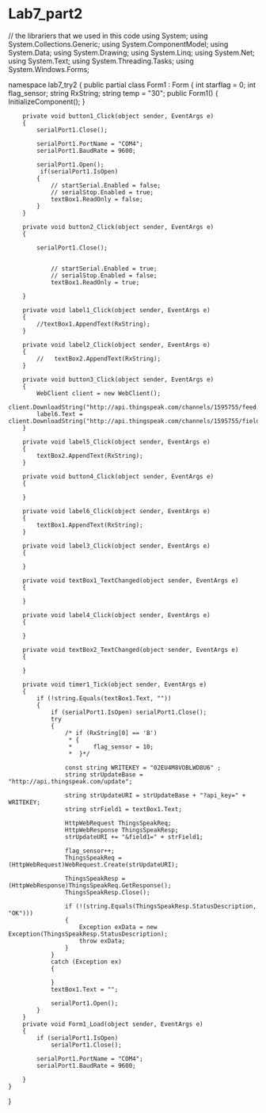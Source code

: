 # Lab7_part2
// the librariers that we used in this code
using System;
using System.Collections.Generic;
using System.ComponentModel;
using System.Data;
using System.Drawing;
using System.Linq;
using System.Net;
using System.Text;
using System.Threading.Tasks;
using System.Windows.Forms;

namespace lab7_try2
{
    public partial class Form1 : Form
    {
        int starflag = 0;
        int flag_sensor;
        string RxString;
        string temp = "30";
        public Form1()
        {
            InitializeComponent();
        }

        private void button1_Click(object sender, EventArgs e)
        {
            serialPort1.Close();
         
            serialPort1.PortName = "COM4";
            serialPort1.BaudRate = 9600;

            serialPort1.Open();
             if(serialPort1.IsOpen)
            {
                // startSerial.Enabled = false;
                // serialStop.Enabled = true;
                textBox1.ReadOnly = false;
            }
        }

        private void button2_Click(object sender, EventArgs e)
        {
            
            serialPort1.Close();
             
            
                // startSerial.Enabled = true;
                // serialStop.Enabled = false;
                textBox1.ReadOnly = true;
            
        }

        private void label1_Click(object sender, EventArgs e)
        {
            //textBox1.AppendText(RxString);
        }

        private void label2_Click(object sender, EventArgs e)
        {
            //   textBox2.AppendText(RxString);
        }

        private void button3_Click(object sender, EventArgs e)
        {
            WebClient client = new WebClient();
            client.DownloadString("http://api.thingspeak.com/channels/1595755/feed.json");
            label6.Text = client.DownloadString("http://api.thingspeak.com/channels/1595755/field/field1/last.text");
        }

        private void label5_Click(object sender, EventArgs e)
        {
            textBox2.AppendText(RxString);
        }

        private void button4_Click(object sender, EventArgs e)
        {

        }

        private void label6_Click(object sender, EventArgs e)
        {
            textBox1.AppendText(RxString);
        }

        private void label3_Click(object sender, EventArgs e)
        {

        }

        private void textBox1_TextChanged(object sender, EventArgs e)
        {

        }

        private void label4_Click(object sender, EventArgs e)
        {

        }

        private void textBox2_TextChanged(object sender, EventArgs e)
        {

        }

        private void timer1_Tick(object sender, EventArgs e)
        {
            if (!string.Equals(textBox1.Text, ""))
            {
                if (serialPort1.IsOpen) serialPort1.Close();
                try
                {
                    /* if (RxString[0] == 'B')
                     * {
                     *      flag_sensor = 10;
                     *  }*/

                    const string WRITEKEY = "02EU4M8VOBLWD8U6" ;
                    string strUpdateBase = "http://api.thingspeak.com/update";

                    string strUpdateURI = strUpdateBase + "?api_key=" + WRITEKEY;
                    string strField1 = textBox1.Text;

                    HttpWebRequest ThingsSpeakReq;
                    HttpWebResponse ThingsSpeakResp;
                    strUpdateURI += "&field1=" + strField1;

                    flag_sensor++;
                    ThingsSpeakReq = (HttpWebRequest)WebRequest.Create(strUpdateURI);

                    ThingsSpeakResp = (HttpWebResponse)ThingsSpeakReq.GetResponse();
                    ThingsSpeakResp.Close();

                    if (!(string.Equals(ThingsSpeakResp.StatusDescription, "OK")))
                    {
                        Exception exData = new Exception(ThingsSpeakResp.StatusDescription);
                        throw exData;
                    }
                }
                catch (Exception ex)
                {

                }
                textBox1.Text = "";

                serialPort1.Open();
            }
        }
        private void Form1_Load(object sender, EventArgs e)
        {
            if (serialPort1.IsOpen)
                serialPort1.Close();

            serialPort1.PortName = "COM4";
            serialPort1.BaudRate = 9600;

        }
    }
}
